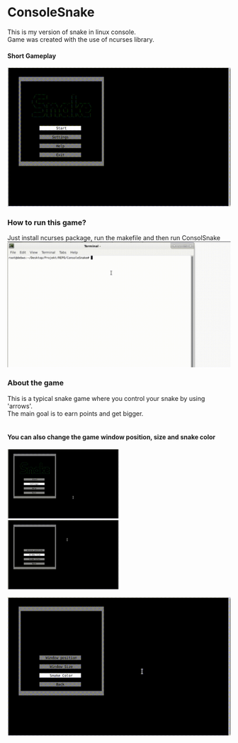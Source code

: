 # ConsoleSnake
This is my version of snake in linux console.<br>
Game was created with the use of ncurses library.
#### Short Gameplay
![](photosToReadme/gameplay.gif)
### How to run this game?
Just install ncurses package, run the makefile and then run ConsolSnake
![](photosToReadme/Install.gif)
### About the game
This is a typical snake game where you control your snake by using 'arrows'.<br>
The main goal is to earn points and get bigger.<br><br>

#### You can also change the game window position, size and snake color <br>
<p float="left">
<img src="https://github.com/konrad0025/ConsoleSnake/blob/main/photosToReadme/position.gif" width="50%" height="50%" />


<img src="https://github.com/konrad0025/ConsoleSnake/blob/main/photosToReadme/size.gif" width="50%" height="50%" />

</p>
<img src="https://github.com/konrad0025/ConsoleSnake/blob/main/photosToReadme/color.gif" width="100%" height="100%" />

